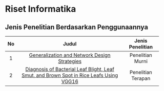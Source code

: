 # Riset Informatika

## Jenis Penelitian Berdasarkan Penggunaannya

|No   |Judul   |Jenis Penelitian   |
|:-:|:-:|:-:|
|1   |[Generalization and Network Design Strategies](https://yann.lecun.com/exdb/publis/pdf/lecun-89.pdf)  |Penelitian Murni   |
|2   |[Diagnosis of Bacterial Leaf Blight, Leaf Smut, and Brown Spot in Rice Leafs Using VGG16](https://pdf.sciencedirectassets.com/280203/1-s2.0-S1877050924X00058/1-s2.0-S1877050924006987/main.pdf?X-Amz-Security-Token=IQoJb3JpZ2luX2VjEB4aCXVzLWVhc3QtMSJHMEUCIQDGO6aTKyNdztG%2BCO9vBMXDL83ZMBoMo1Ge1OqPEBLg5gIgIztwSaZGEoGNkKcVL7pBDoLGaamAydvIjQu0vvHZljcqswUIdhAFGgwwNTkwMDM1NDY4NjUiDG6UjQGVsrNMOaHt%2FyqQBQpKz84M4BWGoUaPGuE95n6Hkfdq2ThVU8yPnmU78I%2FxzgvDq9%2BHGPbhjMnToNNnsgH1r4sz2EXHt1I8gc5EoSyXIQea7l3nFqohdhG8SwqjnH8LsZLTDN3b3foMe9fti3KH1zQJzijcrEm6Gh28F%2BkFerzEEgfLIYA2ra1EASmQ6CTCcZIFVKi0nG%2FlXhRR4kBDqzH5XWGqbv8bEjpeJEh5ivSgiH2DWoHWoPa17PZgpEOuh6B%2FTevob4bQOUKSMfx8VhO8W%2B59rzFF6QS0eS9Wxce1o%2BA7Vq6ZQtRVoI57SzTeQzIhqtDUfeWghSEU663l581jWZaQ5sg%2FVPE1SLcrpJM4ieHknjU7G1ZqPy%2Bk67Qu%2FEpiBbLqZI970iHZRDWCuHAD1HiN9Z7mRVeziq9lPUV0drQxNGvhqP1pG9ScQPxuyn%2FOqHJh3uFpkoJza7mPXdXB%2BKQ1Ko2f1B3WpmFkCoPhBmDau979FE6gYMxsgwXc0UJd7JNYkWWDVPHsSVfOmSEEfub0skrEuGzyE%2BYUvf4CwGn5fSlmPSyfZRHsBIMYrxkkIKa2knJcBOqKukPb3hsN93E2QRUys26iNT9WuZELOVBXBGU5MgETFBO6Fi4IDzn9kRQoOpFHfKNo5EiRHpqnAcONdzjWjlO%2BauxU7G3B9Mg7gsWNuZI3HphP%2F1PyuXOTE3Eou7tA%2F%2BNwJIRUGHXSkGZT7vVObYqtK3khsZaWc%2Fv%2FzGYsFQ3XDRqcvbGm%2FgTl64fn9YSCYc23qXAPZsWePaYaWGUCZ9rw93VIbINg4XIdPCzWr%2FZazredk8Bvo6rMPpbDreBkZ2vmmMicGqtkIKm3Aq%2BrCjqobAGXynUqv%2BQhEoi%2FIVTU%2FvSTMLWin7gGOrEBWIOMdKxFgWFgCgpirnSh%2B0JmfGMgttEpQagJHKL3rPctFKoWA0lw5TfFUw0IITGMe3J3aGr6pt2VBtZPS4LROYRWL%2FJ%2FwYdft0lxryORiSiJW6fwvCl87RNDWFaviz5iMfSyqKf%2Fi%2FGzOCIE9IFB58hfRjcxkIZwj1ZlpsQ7d5CtptKbze5egA6QQXFarX7Pay6t9p5ldsaduVZwB5qTCjnva1wxjUiBu71szz1IDsm6&X-Amz-Algorithm=AWS4-HMAC-SHA256&X-Amz-Date=20241010T135714Z&X-Amz-SignedHeaders=host&X-Amz-Expires=300&X-Amz-Credential=ASIAQ3PHCVTY7MZCLW66%2F20241010%2Fus-east-1%2Fs3%2Faws4_request&X-Amz-Signature=691e17da6258d5a07ead1ec23f470261a6cd20948ce525d148be3f0232f0ae4d&hash=10deaed69fa49fdc54ad625112403efcce95667cebd58f3c540228af3bcba8c3&host=68042c943591013ac2b2430a89b270f6af2c76d8dfd086a07176afe7c76c2c61&pii=S1877050924006987&tid=spdf-d58800eb-56eb-424c-8c7a-d6c86966bd26&sid=f570a5f1751a65454c193bc5f420fc3f8d45gxrqb&type=client&tsoh=d3d3LnNjaWVuY2VkaXJlY3QuY29t&ua=0f0a580754525005545b&rr=8d071e492f5e3e55&cc=id)  |Penelitian Terapan   |



